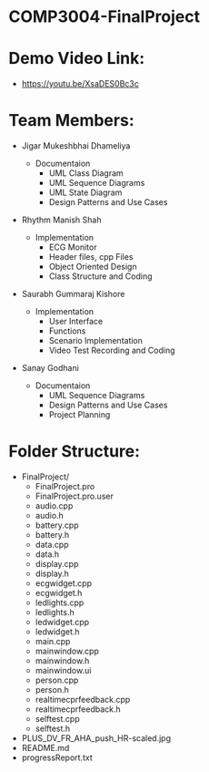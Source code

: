 # COMP3004-FinalProject
# Demo Video Link:
- https://youtu.be/XsaDES0Bc3c
# Team Members:
  - Jigar Mukeshbhai Dhameliya
      - Documentaion 
        - UML Class Diagram
        - UML Sequence Diagrams
        - UML State Diagram
        - Design Patterns and Use Cases
             
  - Rhythm Manish Shah
      - Implementation
        - ECG Monitor
        - Header files, cpp Files
        - Object Oriented Design
        - Class Structure and Coding
          
  - Saurabh Gummaraj Kishore
     - Implementation
        - User Interface
        - Functions
        - Scenario Implementation
        - Video Test Recording and Coding
          
  - Sanay Godhani
      - Documentaion  
        - UML Sequence Diagrams
        - Design Patterns and Use Cases
        - Project Planning
           
# Folder Structure:
- FinalProject/
    - FinalProject.pro
    - FinalProject.pro.user
    - audio.cpp
    - audio.h
    - battery.cpp
    - battery.h
    - data.cpp
    - data.h
    - display.cpp
    - display.h
    - ecgwidget.cpp
    - ecgwidget.h
    - ledlights.cpp
    - ledlights.h
    - ledwidget.cpp
    - ledwidget.h
    - main.cpp
    - mainwindow.cpp
    - mainwindow.h
    - mainwindow.ui
    - person.cpp
    - person.h
    - realtimecprfeedback.cpp
    - realtimecprfeedback.h
    - selftest.cpp
    - selftest.h
- PLUS_DV_FR_AHA_push_HR-scaled.jpg
- README.md
- progressReport.txt

